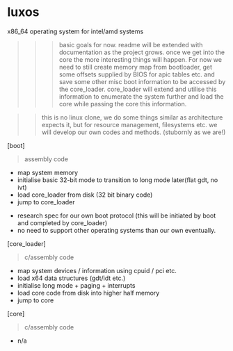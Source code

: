 # luxos
x86_64 operating system for intel/amd systems

>>> basic goals for now. readme will be extended with documentation as the project grows.
>>> once we get into the core the more interesting things will happen. For now
>>> we need to still create memory map from bootloader, get some offsets supplied by BIOS for apic tables etc.
>>> and save some other misc boot information to be accessed by the core_loader.
>>> core_loader will extend and utilise this information to enumerate the system further
>>> and load the core while passing the core this information.

>> this is no linux clone, we do some things similar as architecture expects it, but for resource management, filesystems etc. we will develop our own codes and methods. (stubornly as we are!)

[boot]
> assembly code
  - map system memory
  - initialise basic 32-bit mode to transition to long mode later(flat gdt, no ivt)
  - load core_loader from disk (32 bit binary code)
  - jump to core_loader
  * research spec for our own boot protocol (this will be initiated by boot and completed by core_loader)
  * no need to support other operating systems than our own eventually.

[core_loader]
> c/assembly code
  - map system devices / information using cpuid / pci etc.
  - load x64 data structures (gdt/idt etc.)
  - initialise long mode + paging + interrupts
  - load core code from disk into higher half memory
  - jump to core
  
[core]
> c/assembly code
  - n/a
